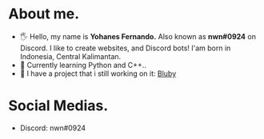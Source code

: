 # About me.
- 🖐 Hello, my name is **Yohanes Fernando.** Also known as **nwn#0924** on Discord. I like to create websites, and Discord bots! I'am born in Indonesia, Central Kalimantan.
- 🌱 Currently learning Python and C++..
- 👀 I have a project that i still working on it: [Bluby](https://dsc.gg/bdl)

# Social Medias.
- Discord: nwn#0924
